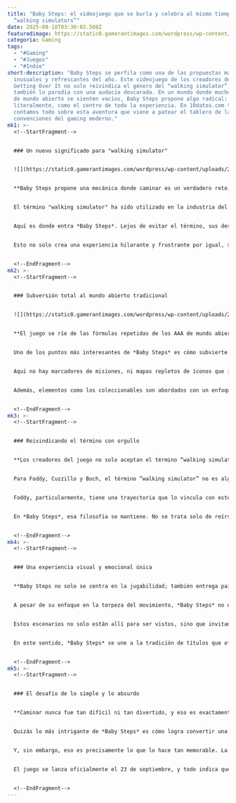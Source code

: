 ```yaml
---
title: "Baby Steps: el videojuego que se burla y celebra al mismo tiempo a los
  “walking simulators”"
date: 2025-09-18T03:30:03.508Z
featuredimage: https://static0.gamerantimages.com/wordpress/wp-content/uploads/2025/09/baby-steps-game-rant-advance-subverting-walking-simulator-feature.jpg?q=70&fit=crop&w=1100&h=618&dpr=1
categoria: Gaming
tags:
  - "#Gaming"
  - "#Juegos"
  - "#Indie"
short-description: "Baby Steps se perfila como una de las propuestas más
  inusuales y refrescantes del año. Este videojuego de los creadores de QWOP y
  Getting Over It no solo reivindica el género del “walking simulator”, sino que
  también lo parodia con una audacia descarada. En un mundo donde muchos juegos
  de mundo abierto se sienten vacíos, Baby Steps propone algo radical: caminar,
  literalmente, como el centro de toda la experiencia. En 10datos.com te
  contamos todo sobre esta aventura que viene a patear el tablero de las
  convenciones del gaming moderno."
mk1: >-
  <!--StartFragment-->


  ### Un nuevo significado para "walking simulator"


  ![](https://static0.gamerantimages.com/wordpress/wp-content/uploads/2025/08/baby-steps-game-rant-advance-gameplay-nate-standing-in-water.jpg?q=49&fit=crop&w=825&dpr=2)


  **Baby Steps propone una mecánica donde caminar es un verdadero reto, llevando la idea de simulador de caminata a un nivel literal y desafiante.**


  El término "walking simulator" ha sido utilizado en la industria del videojuego para describir experiencias centradas en la exploración narrativa. Juegos como *Dear Esther* o *Gone Home* definieron esta categoría, enfocándose en historias profundas, ambientaciones inmersivas y poca o nula acción. Sin embargo, con el tiempo, la etiqueta fue utilizada de forma peyorativa para criticar títulos con mapas enormes y pocas mecánicas de juego.


  Aquí es donde entra *Baby Steps*. Lejos de evitar el término, sus desarrolladores lo abrazan y lo reinterpretan. En lugar de caminar como algo automático, el jugador debe controlar cada paso del protagonista, Nate, un personaje torpe y desgarbado que debe aprender literalmente a caminar mientras explora un mundo misterioso.


  Esto no solo crea una experiencia hilarante y frustrante por igual, sino que también genera una conexión directa entre el jugador y el personaje, una dinámica poco común incluso en los simuladores narrativos más reconocidos.


  <!--EndFragment-->
mk2: >-
  <!--StartFragment-->


  ### Subversión total al mundo abierto tradicional


  ![](https://static0.gamerantimages.com/wordpress/wp-content/uploads/2025/08/baby-steps-game-rant-advance-gameplay-nate-standing-on-beach.jpg?q=49&fit=crop&w=825&dpr=2)


  **El juego se ríe de las fórmulas repetidas de los AAA de mundo abierto, eliminando mapas, marcadores y objetivos claros.**


  Uno de los puntos más interesantes de *Baby Steps* es cómo subvierte la estructura clásica de los juegos de mundo abierto. En palabras de Bennett Foddy, uno de los desarrolladores, no se trata solo de una parodia del género “walking simulator”, sino de una crítica al diseño genérico de muchos títulos AAA como *Assassin’s Creed*.


  Aquí no hay marcadores de misiones, ni mapas repletos de íconos que indican qué hacer. Nate puede caminar en la dirección que quiera, a su propio ritmo, sin una lista de tareas o una narrativa invasiva que lo obligue a seguir ciertos pasos. Este tipo de libertad es rara, especialmente cuando se combina con una mecánica que hace que cada movimiento cuente, literalmente.


  Además, elementos como los coleccionables son abordados con un enfoque refrescante: si Nate encuentra un sombrero y lo pierde, simplemente se fue. No hay bases de datos, logros por colección completa ni recompensas artificiales. Solo el mundo, Nate y su lucha por no caer de bruces.


  <!--EndFragment-->
mk3: >-
  <!--StartFragment-->


  ### Reivindicando el término con orgullo


  **Los creadores del juego no solo aceptan el término “walking simulator”, sino que lo celebran y lo enriquecen.**


  Para Foddy, Cuzzillo y Boch, el término “walking simulator” no es algo de lo que deban defenderse. Al contrario, lo ven como una forma de rendir homenaje a una corriente del gaming que prioriza la exploración, la observación y la conexión con el entorno.


  Foddy, particularmente, tiene una trayectoria que lo vincula con este tipo de propuestas. Desde *QWOP*, que exigía controlar las piernas de un corredor de manera torpe y cómica, hasta *Getting Over It*, donde el jugador debía escalar con un martillo metido en una olla, siempre ha buscado experiencias que transforman acciones simples en odiseas absurdas.


  En *Baby Steps*, esa filosofía se mantiene. No se trata solo de reírse de la industria, sino también de ofrecer una experiencia diferente que, aunque extraña y poco convencional, tiene alma. Una de las motivaciones más fuertes del equipo es justamente reivindicar esa etiqueta de “walking simulator” que otros ven como insulto. Para ellos, es un género en sí mismo, con sus propias reglas y su propio encanto.


  <!--EndFragment-->
mk4: >-
  <!--StartFragment-->


  ### Una experiencia visual y emocional única


  **Baby Steps no solo se centra en la jugabilidad; también entrega paisajes impresionantes y momentos de introspección.**


  A pesar de su enfoque en la torpeza del movimiento, *Baby Steps* no escatima en detalles visuales. Cada entorno que Nate puede explorar está cuidadosamente diseñado, con paisajes que van desde montañas escarpadas hasta lagos serenos y valles abiertos.


  Estos escenarios no solo están allí para ser vistos, sino que invitan a la contemplación. La lentitud con la que se mueve el personaje permite que el jugador se detenga, observe y se sumerja en la atmósfera del juego. Esto es parte del mensaje de los desarrolladores: que el acto de caminar, por sí solo, puede ser una experiencia transformadora.


  En este sentido, *Baby Steps* se une a la tradición de títulos que ofrecen mundos que no necesitan estar llenos de enemigos o desafíos constantes para ser significativos. La belleza está en la travesía, no en el destino.


  <!--EndFragment-->
mk5: >-
  <!--StartFragment-->


  ### El desafío de lo simple y lo absurdo


  **Caminar nunca fue tan difícil ni tan divertido, y eso es exactamente lo que hace a Baby Steps un juego único.**


  Quizás lo más intrigante de *Baby Steps* es cómo logra convertir una acción tan cotidiana como caminar en un reto técnico, emocional y hasta filosófico. El jugador debe lidiar con caídas constantes, movimientos descoordinados y un personaje que parece más un títere descompuesto que un héroe de videojuego.


  Y, sin embargo, eso es precisamente lo que lo hace tan memorable. La comedia surge de la dificultad, pero también de la humanidad de Nate. Su torpeza se convierte en una metáfora sobre aprender a avanzar, a tu propio ritmo, sin importar cuántas veces tropieces.


  El juego se lanza oficialmente el 23 de septiembre, y todo indica que será uno de los títulos más comentados del año. No por sus gráficos hiperrealistas ni por un sistema de combate complejo, sino por atreverse a hacer algo distinto. Y en un mundo donde tantos juegos parecen copias unos de otros, *Baby Steps* representa un verdadero paso hacia lo inesperado.


  <!--EndFragment-->
---
```

